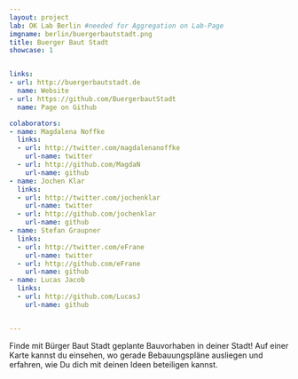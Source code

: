```yaml
---
layout: project
lab: OK Lab Berlin #needed for Aggregation on Lab-Page
imgname: berlin/buergerbautstadt.png
title: Buerger Baut Stadt
showcase: 1


links: 
- url: http://buergerbautstadt.de
  name: Website
- url: https://github.com/BuergerbautStadt
  name: Page on Github

colaborators:
- name: Magdalena Noffke
  links:
  - url: http://twitter.com/magdalenanoffke
    url-name: twitter
  - url: http://github.com/MagdaN
    url-name: github
- name: Jochen Klar
  links:
  - url: http://twitter.com/jochenklar
    url-name: twitter
  - url: http://github.com/jochenklar
    url-name: github
- name: Stefan Graupner
  links:
  - url: http://twitter.com/eFrane
    url-name: twitter
  - url: http://github.com/eFrane
    url-name: github
- name: Lucas Jacob
  links:  
  - url: http://github.com/LucasJ
    url-name: github


---
```


Finde mit Bürger Baut Stadt geplante Bauvorhaben in deiner Stadt! Auf einer Karte kannst du einsehen, wo gerade Bebauungspläne ausliegen und erfahren, wie Du dich mit deinen Ideen beteiligen kannst.

